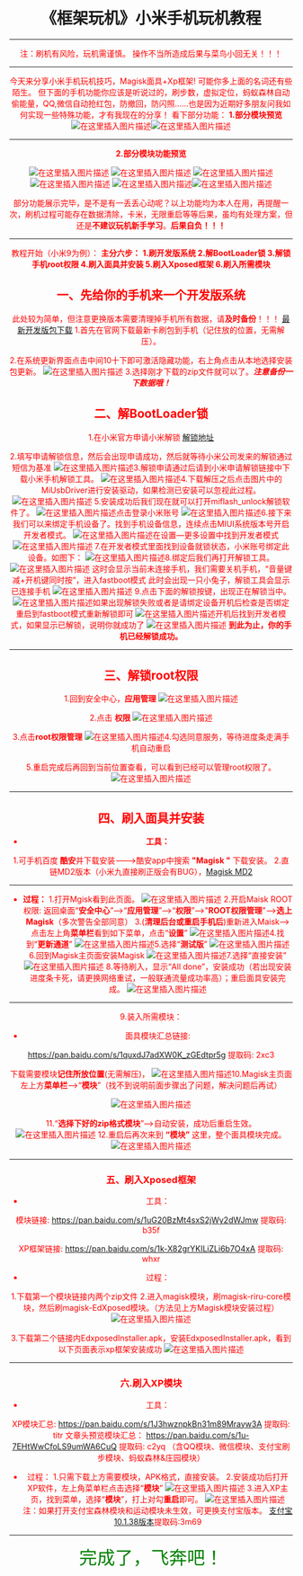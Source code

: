 # <center>《框架玩机》小米手机玩机教程

---

<center><font color=red>注：刷机有风险，玩机需谨慎。
 操作不当所造成后果与菜鸟小回无关！！！

---

今天来分享小米手机玩机技巧，Magisk面具+Xp框架!
可能你多上面的名词还有些陌生。
但下面的手机功能你应该是听说过的，刷步数，虚拟定位，蚂蚁森林自动偷能量，QQ,微信自动抢红包，防撤回，防闪照......也是因为近期好多朋友问我如何实现一些特殊功能，才有我现在的分享！
看下部分功能：
**1.部分模块预览**
![在这里插入图片描述](https://img-blog.csdnimg.cn/20190717212437872.png?x-oss-process=image/watermark,type_ZmFuZ3poZW5naGVpdGk,shadow_10,text_aHR0cHM6Ly9ibG9nLmNzZG4ubmV0L3FxXzM5MjMxNzY5,size_16,color_FFFFFF,t_70)![在这里插入图片描述](https://img-blog.csdnimg.cn/20190717212459469.png?x-oss-process=image/watermark,type_ZmFuZ3poZW5naGVpdGk,shadow_10,text_aHR0cHM6Ly9ibG9nLmNzZG4ubmV0L3FxXzM5MjMxNzY5,size_16,color_FFFFFF,t_70)

---

**2.部分模块功能预览**

![在这里插入图片描述](https://img-blog.csdnimg.cn/20190717212904854.png?x-oss-process=image/watermark,type_ZmFuZ3poZW5naGVpdGk,shadow_10,text_aHR0cHM6Ly9ibG9nLmNzZG4ubmV0L3FxXzM5MjMxNzY5,size_16,color_FFFFFF,t_70)
![在这里插入图片描述](https://img-blog.csdnimg.cn/20190717213134384.png?x-oss-process=image/watermark,type_ZmFuZ3poZW5naGVpdGk,shadow_10,text_aHR0cHM6Ly9ibG9nLmNzZG4ubmV0L3FxXzM5MjMxNzY5,size_16,color_FFFFFF,t_70)
![在这里插入图片描述](https://img-blog.csdnimg.cn/20190717213006449.png?x-oss-process=image/watermark,type_ZmFuZ3poZW5naGVpdGk,shadow_10,text_aHR0cHM6Ly9ibG9nLmNzZG4ubmV0L3FxXzM5MjMxNzY5,size_16,color_FFFFFF,t_70)
![在这里插入图片描述](https://img-blog.csdnimg.cn/2019071721305823.gif)
![在这里插入图片描述](https://img-blog.csdnimg.cn/20190717213224465.png?x-oss-process=image/watermark,type_ZmFuZ3poZW5naGVpdGk,shadow_10,text_aHR0cHM6Ly9ibG9nLmNzZG4ubmV0L3FxXzM5MjMxNzY5,size_16,color_FFFFFF,t_70)![在这里插入图片描述](https://img-blog.csdnimg.cn/20190717213258129.png?x-oss-process=image/watermark,type_ZmFuZ3poZW5naGVpdGk,shadow_10,text_aHR0cHM6Ly9ibG9nLmNzZG4ubmV0L3FxXzM5MjMxNzY5,size_16,color_FFFFFF,t_70)

部分功能展示完毕，是不是有一丢丢心动呢？以上功能均为本人在用，再提醒一次，刷机过程可能存在数据清除，卡米，无限重启等等后果，虽均有处理方案，但还是**不建议玩机新手学习**。**后果自负！！！**


---
教程开始（小米9为例）：
**主分六步：**
 **1.刷开发版系统
 2.解BootLoader锁
 3.解锁手机root权限
 4.刷入面具并安装
 5.刷入Xposed框架
 6.刷入所需模块**
## 一、先给你的手机来一个开发版系统 
此处较为简单，但注意更换版本需要<font color=red>清理掉手机所有数据，请**及时备份**！！！</font>
[最新开发版包下载](http://www.miui.com/getrom-357.html?m=yes&mobile=2)
1.首先在官网下载最新卡刷包到手机（记住放的位置，无需解压）。

2.在系统更新界面点击中间10十下即可激活隐藏功能，右上角点击从本地选择安装包更新。
![在这里插入图片描述](https://img-blog.csdnimg.cn/20190719180015729.png?x-oss-process=image/watermark,type_ZmFuZ3poZW5naGVpdGk,shadow_10,text_aHR0cHM6Ly9ibG9nLmNzZG4ubmV0L3FxXzM5MjMxNzY5,size_16,color_FFFFFF,t_70)
3.选择刚才下载的zip文件就可以了。***注意备份一下数据哦！***

## 二、解BootLoader锁
1.在小米官方申请小米解锁        [解锁地址](http://www.miui.com/unlock/index.html)

2.填写申请解锁信息，然后会出现申请成功，然后就等待小米公司发来的解锁通过短信为基准
![在这里插入图片描述](https://img-blog.csdnimg.cn/20190717214550670.png?x-oss-process=image/watermark,type_ZmFuZ3poZW5naGVpdGk,shadow_10,text_aHR0cHM6Ly9ibG9nLmNzZG4ubmV0L3FxXzM5MjMxNzY5,size_16,color_FFFFFF,t_70)3.解锁申请通过后请到小米申请解锁链接中下载小米手机解锁工具。
![在这里插入图片描述](https://img-blog.csdnimg.cn/20190717214643214.png?x-oss-process=image/watermark,type_ZmFuZ3poZW5naGVpdGk,shadow_10,text_aHR0cHM6Ly9ibG9nLmNzZG4ubmV0L3FxXzM5MjMxNzY5,size_16,color_FFFFFF,t_70)4.下载解压之后点击图片中的MiUsbDriver进行安装驱动，如果检测已安装可以忽视此过程。
![在这里插入图片描述](https://img-blog.csdnimg.cn/20190717214702110.png?x-oss-process=image/watermark,type_ZmFuZ3poZW5naGVpdGk,shadow_10,text_aHR0cHM6Ly9ibG9nLmNzZG4ubmV0L3FxXzM5MjMxNzY5,size_16,color_FFFFFF,t_70)         5.安装成功后我们现在就可以打开miflash_unlock解锁软件了。
![在这里插入图片描述](https://img-blog.csdnimg.cn/2019071721473080.png?x-oss-process=image/watermark,type_ZmFuZ3poZW5naGVpdGk,shadow_10,text_aHR0cHM6Ly9ibG9nLmNzZG4ubmV0L3FxXzM5MjMxNzY5,size_16,color_FFFFFF,t_70)点击登录小米账号
![在这里插入图片描述](https://img-blog.csdnimg.cn/20190717214756804.png?x-oss-process=image/watermark,type_ZmFuZ3poZW5naGVpdGk,shadow_10,text_aHR0cHM6Ly9ibG9nLmNzZG4ubmV0L3FxXzM5MjMxNzY5,size_16,color_FFFFFF,t_70)6.接下来我们可以来绑定手机设备了。找到手机设备信息，连续点击MIUI系统版本号开启开发者模式。
![在这里插入图片描述](https://img-blog.csdnimg.cn/20190717214830505.png?x-oss-process=image/watermark,type_ZmFuZ3poZW5naGVpdGk,shadow_10,text_aHR0cHM6Ly9ibG9nLmNzZG4ubmV0L3FxXzM5MjMxNzY5,size_16,color_FFFFFF,t_70)在设置—更多设置中找到开发者模式
![在这里插入图片描述](https://img-blog.csdnimg.cn/2019071721491542.png?x-oss-process=image/watermark,type_ZmFuZ3poZW5naGVpdGk,shadow_10,text_aHR0cHM6Ly9ibG9nLmNzZG4ubmV0L3FxXzM5MjMxNzY5,size_16,color_FFFFFF,t_70) 7.在开发者模式里面找到设备就锁状态，小米账号绑定此设备。如图下：
![在这里插入图片描述](https://img-blog.csdnimg.cn/2019071721494427.png?x-oss-process=image/watermark,type_ZmFuZ3poZW5naGVpdGk,shadow_10,text_aHR0cHM6Ly9ibG9nLmNzZG4ubmV0L3FxXzM5MjMxNzY5,size_16,color_FFFFFF,t_70)8.绑定后我们再打开解锁工具。
![在这里插入图片描述](https://img-blog.csdnimg.cn/20190717215002240.png?x-oss-process=image/watermark,type_ZmFuZ3poZW5naGVpdGk,shadow_10,text_aHR0cHM6Ly9ibG9nLmNzZG4ubmV0L3FxXzM5MjMxNzY5,size_16,color_FFFFFF,t_70)
这时会显示当前未连接手机，我们需要关机手机，“音量键减+开机键同时按”，进入fastboot模式
此时会出现一只小兔子，解锁工具会显示已连接手机
![在这里插入图片描述](https://img-blog.csdnimg.cn/20190717215018579.png?x-oss-process=image/watermark,type_ZmFuZ3poZW5naGVpdGk,shadow_10,text_aHR0cHM6Ly9ibG9nLmNzZG4ubmV0L3FxXzM5MjMxNzY5,size_16,color_FFFFFF,t_70)    9.点击下面的解锁按键，出现正在解锁当中。
![在这里插入图片描述](https://img-blog.csdnimg.cn/20190717215040348.png?x-oss-process=image/watermark,type_ZmFuZ3poZW5naGVpdGk,shadow_10,text_aHR0cHM6Ly9ibG9nLmNzZG4ubmV0L3FxXzM5MjMxNzY5,size_16,color_FFFFFF,t_70)如果出现解锁失败或者是请绑定设备开机后检查是否绑定
重启到fastboot模式重新解锁即可
![在这里插入图片描述](https://img-blog.csdnimg.cn/2019071721511224.png?x-oss-process=image/watermark,type_ZmFuZ3poZW5naGVpdGk,shadow_10,text_aHR0cHM6Ly9ibG9nLmNzZG4ubmV0L3FxXzM5MjMxNzY5,size_16,color_FFFFFF,t_70)开机后找到开发者模式，如果显示已解锁，说明你就成功了
![在这里插入图片描述](https://img-blog.csdnimg.cn/20190717215127684.png?x-oss-process=image/watermark,type_ZmFuZ3poZW5naGVpdGk,shadow_10,text_aHR0cHM6Ly9ibG9nLmNzZG4ubmV0L3FxXzM5MjMxNzY5,size_16,color_FFFFFF,t_70)
**到此为止，你的手机已经解锁成功。**

---
## 三、解锁root权限
1.回到安全中心，**应用管理**
![在这里插入图片描述](https://img-blog.csdnimg.cn/20190718082633430.png)

2.点击 **权限**
![在这里插入图片描述](https://img-blog.csdnimg.cn/20190718082729355.png)



3.点击**root权限管理**
![在这里插入图片描述](https://img-blog.csdnimg.cn/20190718082417501.png?x-oss-process=image/watermark,type_ZmFuZ3poZW5naGVpdGk,shadow_10,text_aHR0cHM6Ly9ibG9nLmNzZG4ubmV0L3FxXzM5MjMxNzY5,size_16,color_FFFFFF,t_70)4.勾选同意服务，等待进度条走满手机自动重启

5.重启完成后再回到当前位置查看，可以看到已经可以管理root权限了。
![在这里插入图片描述](https://img-blog.csdnimg.cn/20190718082937718.png)

---
## 四、刷入面具并安装

 - **工具：**

1.可手机百度 **酷安**并下载安装--->酷安app中搜索 **"Magisk "** 下载安装。
2.直链MD2版本（小米九直接刷正版会有BUG），[Magisk MD2](https://pan.baidu.com/s/1YOmSXFhsAqYwrMDZrUFoXQ)

---

 - **过程：**
1.打开Mgisk看到此页面。
![在这里插入图片描述](https://img-blog.csdnimg.cn/20190719110319685.png?x-oss-process=image/watermark,type_ZmFuZ3poZW5naGVpdGk,shadow_10,text_aHR0cHM6Ly9ibG9nLmNzZG4ubmV0L3FxXzM5MjMxNzY5,size_16,color_FFFFFF,t_70)
2.开启Maisk ROOT权限:
		返回桌面“**安全中心**”-->“**应用管理**”-->“**权限**”-->"**ROOT权限管理**"-->**选上Magisk**（多次警告全部同意）
3.(**清理后台或重启手机后**)重新进入Maisk-->点击左上角**菜单栏**看到如下菜单，点击“**设置**”
![在这里插入图片描述](https://img-blog.csdnimg.cn/20190719120413214.png?x-oss-process=image/watermark,type_ZmFuZ3poZW5naGVpdGk,shadow_10,text_aHR0cHM6Ly9ibG9nLmNzZG4ubmV0L3FxXzM5MjMxNzY5,size_16,color_FFFFFF,t_70)4.找到“**更新通道**”
![在这里插入图片描述](https://img-blog.csdnimg.cn/20190719120713394.png?x-oss-process=image/watermark,type_ZmFuZ3poZW5naGVpdGk,shadow_10,text_aHR0cHM6Ly9ibG9nLmNzZG4ubmV0L3FxXzM5MjMxNzY5,size_16,color_FFFFFF,t_70)5.选择“**测试版**”
![在这里插入图片描述](https://img-blog.csdnimg.cn/20190719120932747.png?x-oss-process=image/watermark,type_ZmFuZ3poZW5naGVpdGk,shadow_10,text_aHR0cHM6Ly9ibG9nLmNzZG4ubmV0L3FxXzM5MjMxNzY5,size_16,color_FFFFFF,t_70)6.回到Magisk主页面安装Magisk
![在这里插入图片描述](https://img-blog.csdnimg.cn/20190719121057917.png?x-oss-process=image/watermark,type_ZmFuZ3poZW5naGVpdGk,shadow_10,text_aHR0cHM6Ly9ibG9nLmNzZG4ubmV0L3FxXzM5MjMxNzY5,size_16,color_FFFFFF,t_70)7.选择“直接安装”
![在这里插入图片描述](https://img-blog.csdnimg.cn/20190719121421837.png?x-oss-process=image/watermark,type_ZmFuZ3poZW5naGVpdGk,shadow_10,text_aHR0cHM6Ly9ibG9nLmNzZG4ubmV0L3FxXzM5MjMxNzY5,size_16,color_FFFFFF,t_70)
8.等待刷入，显示“All done”，安装成功（若出现安装进度条卡死，请更换网络重试，一般联通流量成功率高）；重启面具安装完成。
![在这里插入图片描述](https://img-blog.csdnimg.cn/20190719121335842.png?x-oss-process=image/watermark,type_ZmFuZ3poZW5naGVpdGk,shadow_10,text_aHR0cHM6Ly9ibG9nLmNzZG4ubmV0L3FxXzM5MjMxNzY5,size_16,color_FFFFFF,t_70)
---

9.装入所需模块：

 - 面具模块汇总链接:

 https://pan.baidu.com/s/1quxdJ7adXW0K_zGEdtpr5g 提取码: 2xc3 
 
 下载需要模块**记住所放位置**(无需解压)，
![在这里插入图片描述](https://img-blog.csdnimg.cn/2019071915394113.png?x-oss-process=image/watermark,type_ZmFuZ3poZW5naGVpdGk,shadow_10,text_aHR0cHM6Ly9ibG9nLmNzZG4ubmV0L3FxXzM5MjMxNzY5,size_16,color_FFFFFF,t_70)10.Magisk主页面左上方**菜单栏**-->“**模块**”（找不到说明前面步骤出了问题，解决问题后再试）

![在这里插入图片描述](https://img-blog.csdnimg.cn/20190719154343656.png?x-oss-process=image/watermark,type_ZmFuZ3poZW5naGVpdGk,shadow_10,text_aHR0cHM6Ly9ibG9nLmNzZG4ubmV0L3FxXzM5MjMxNzY5,size_16,color_FFFFFF,t_70)

11.“**选择下好的zip格式模块**”-->自动安装，成功后重启生效。
![在这里插入图片描述](https://img-blog.csdnimg.cn/20190719154710604.png?x-oss-process=image/watermark,type_ZmFuZ3poZW5naGVpdGk,shadow_10,text_aHR0cHM6Ly9ibG9nLmNzZG4ubmV0L3FxXzM5MjMxNzY5,size_16,color_FFFFFF,t_70)
12.重启后再次来到 **“模块”** 这里，整个面具模块完成。
![在这里插入图片描述](https://img-blog.csdnimg.cn/20190719155035825.png?x-oss-process=image/watermark,type_ZmFuZ3poZW5naGVpdGk,shadow_10,text_aHR0cHM6Ly9ibG9nLmNzZG4ubmV0L3FxXzM5MjMxNzY5,size_16,color_FFFFFF,t_70)



---
 ### 五、刷入Xposed框架
 - 工具：

 模块链接: https://pan.baidu.com/s/1uG20BzMt4sxS2jWy2dWJmw 提取码: b35f 
 
 XP框架链接: https://pan.baidu.com/s/1k-X82grYKILiZLi6b7O4xA 提取码: whxr 

 - 过程：
 
 1.下载第一个模块链接内两个zip文件
 2.进入magisk模块，刷magisk-riru-core模块，然后刷magisk-EdXposed模块。（方法见上方Magisk模块安装过程）
 ![在这里插入图片描述](https://img-blog.csdnimg.cn/20190719162943350.png?x-oss-process=image/watermark,type_ZmFuZ3poZW5naGVpdGk,shadow_10,text_aHR0cHM6Ly9ibG9nLmNzZG4ubmV0L3FxXzM5MjMxNzY5,size_16,color_FFFFFF,t_70)
 
 3.下载第二个链接内EdxposedInstaller.apk，安装EdxposedInstaller.apk，看到以下页面表示xp框架安装成功
![在这里插入图片描述](https://img-blog.csdnimg.cn/20190719163950216.png?x-oss-process=image/watermark,type_ZmFuZ3poZW5naGVpdGk,shadow_10,text_aHR0cHM6Ly9ibG9nLmNzZG4ubmV0L3FxXzM5MjMxNzY5,size_16,color_FFFFFF,t_70)
 
 ----
 ###  六.刷入XP模块

 - 工具：

XP模块汇总: https://pan.baidu.com/s/1J3hwznpkBn31m89Mrayw3A 提取码: titr 
文章头预览模块汇总： https://pan.baidu.com/s/1u-7EHtWwCfoLS9umWA6CuQ 提取码: c2yq 
（含QQ模块、微信模块、支付宝刷步模块、蚂蚁森林&庄园模块）

 - 过程：
 1.只需下载上方需要模块，APK格式，直接安装。
 2.安装成功后打开XP软件，左上角菜单栏点击选择“**模块**”
 ![在这里插入图片描述](https://img-blog.csdnimg.cn/20190719171523374.png?x-oss-process=image/watermark,type_ZmFuZ3poZW5naGVpdGk,shadow_10,text_aHR0cHM6Ly9ibG9nLmNzZG4ubmV0L3FxXzM5MjMxNzY5,size_16,color_FFFFFF,t_70)
 3.进入XP主页，找到菜单，选择“**模块**”，打上对勾**重启**即可。
 ![在这里插入图片描述](https://img-blog.csdnimg.cn/2019071916562814.png?x-oss-process=image/watermark,type_ZmFuZ3poZW5naGVpdGk,shadow_10,text_aHR0cHM6Ly9ibG9nLmNzZG4ubmV0L3FxXzM5MjMxNzY5,size_16,color_FFFFFF,t_70)
 <font color=red>注：如果打开支付宝森林模块和运动模块未生效，可更换支付宝版本。
 [支付宝10.1.38版本](https://pan.baidu.com/s/1WZDmRsMZEieeHTSFh1Hy6g)提取码:3m69
 ----
 
 

<center><font color=green size=6 face="楷体">完成了，飞奔吧！</font>
